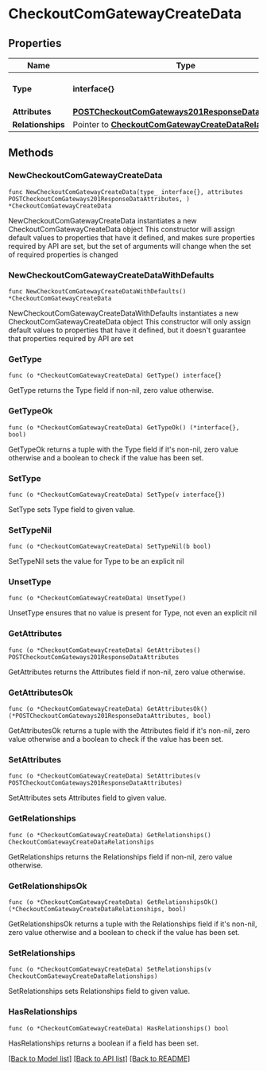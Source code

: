 # CheckoutComGatewayCreateData

## Properties

Name | Type | Description | Notes
------------ | ------------- | ------------- | -------------
**Type** | **interface{}** | The resource&#39;s type | 
**Attributes** | [**POSTCheckoutComGateways201ResponseDataAttributes**](POSTCheckoutComGateways201ResponseDataAttributes.md) |  | 
**Relationships** | Pointer to [**CheckoutComGatewayCreateDataRelationships**](CheckoutComGatewayCreateDataRelationships.md) |  | [optional] 

## Methods

### NewCheckoutComGatewayCreateData

`func NewCheckoutComGatewayCreateData(type_ interface{}, attributes POSTCheckoutComGateways201ResponseDataAttributes, ) *CheckoutComGatewayCreateData`

NewCheckoutComGatewayCreateData instantiates a new CheckoutComGatewayCreateData object
This constructor will assign default values to properties that have it defined,
and makes sure properties required by API are set, but the set of arguments
will change when the set of required properties is changed

### NewCheckoutComGatewayCreateDataWithDefaults

`func NewCheckoutComGatewayCreateDataWithDefaults() *CheckoutComGatewayCreateData`

NewCheckoutComGatewayCreateDataWithDefaults instantiates a new CheckoutComGatewayCreateData object
This constructor will only assign default values to properties that have it defined,
but it doesn't guarantee that properties required by API are set

### GetType

`func (o *CheckoutComGatewayCreateData) GetType() interface{}`

GetType returns the Type field if non-nil, zero value otherwise.

### GetTypeOk

`func (o *CheckoutComGatewayCreateData) GetTypeOk() (*interface{}, bool)`

GetTypeOk returns a tuple with the Type field if it's non-nil, zero value otherwise
and a boolean to check if the value has been set.

### SetType

`func (o *CheckoutComGatewayCreateData) SetType(v interface{})`

SetType sets Type field to given value.


### SetTypeNil

`func (o *CheckoutComGatewayCreateData) SetTypeNil(b bool)`

 SetTypeNil sets the value for Type to be an explicit nil

### UnsetType
`func (o *CheckoutComGatewayCreateData) UnsetType()`

UnsetType ensures that no value is present for Type, not even an explicit nil
### GetAttributes

`func (o *CheckoutComGatewayCreateData) GetAttributes() POSTCheckoutComGateways201ResponseDataAttributes`

GetAttributes returns the Attributes field if non-nil, zero value otherwise.

### GetAttributesOk

`func (o *CheckoutComGatewayCreateData) GetAttributesOk() (*POSTCheckoutComGateways201ResponseDataAttributes, bool)`

GetAttributesOk returns a tuple with the Attributes field if it's non-nil, zero value otherwise
and a boolean to check if the value has been set.

### SetAttributes

`func (o *CheckoutComGatewayCreateData) SetAttributes(v POSTCheckoutComGateways201ResponseDataAttributes)`

SetAttributes sets Attributes field to given value.


### GetRelationships

`func (o *CheckoutComGatewayCreateData) GetRelationships() CheckoutComGatewayCreateDataRelationships`

GetRelationships returns the Relationships field if non-nil, zero value otherwise.

### GetRelationshipsOk

`func (o *CheckoutComGatewayCreateData) GetRelationshipsOk() (*CheckoutComGatewayCreateDataRelationships, bool)`

GetRelationshipsOk returns a tuple with the Relationships field if it's non-nil, zero value otherwise
and a boolean to check if the value has been set.

### SetRelationships

`func (o *CheckoutComGatewayCreateData) SetRelationships(v CheckoutComGatewayCreateDataRelationships)`

SetRelationships sets Relationships field to given value.

### HasRelationships

`func (o *CheckoutComGatewayCreateData) HasRelationships() bool`

HasRelationships returns a boolean if a field has been set.


[[Back to Model list]](../README.md#documentation-for-models) [[Back to API list]](../README.md#documentation-for-api-endpoints) [[Back to README]](../README.md)


